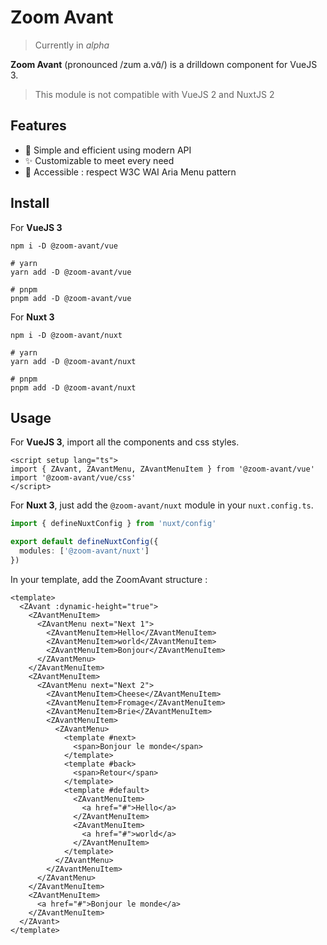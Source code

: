 # Zoom Avant

> Currently in _alpha_

**Zoom Avant** (pronounced /zum a.vɑ̃/) is a drilldown component for VueJS 3.

> This module is not compatible with VueJS 2 and NuxtJS 2

## Features

- 🚀 Simple and efficient using modern API
- ✨ Customizable to meet every need
- 🖖 Accessible : respect W3C WAI Aria Menu pattern

## Install

For **VueJS 3**

```
npm i -D @zoom-avant/vue

# yarn
yarn add -D @zoom-avant/vue

# pnpm
pnpm add -D @zoom-avant/vue
```

For **Nuxt 3**

```
npm i -D @zoom-avant/nuxt

# yarn
yarn add -D @zoom-avant/nuxt

# pnpm
pnpm add -D @zoom-avant/nuxt
```

## Usage

For **VueJS 3**, import all the components and css styles.

```vue
<script setup lang="ts">
import { ZAvant, ZAvantMenu, ZAvantMenuItem } from '@zoom-avant/vue'
import '@zoom-avant/vue/css'
</script>
```

For **Nuxt 3**, just add the `@zoom-avant/nuxt` module in your `nuxt.config.ts`.

```ts
import { defineNuxtConfig } from 'nuxt/config'

export default defineNuxtConfig({
  modules: ['@zoom-avant/nuxt']
})
```

In your template, add the ZoomAvant structure :

```vue
<template>
  <ZAvant :dynamic-height="true">
    <ZAvantMenuItem>
      <ZAvantMenu next="Next 1">
        <ZAvantMenuItem>Hello</ZAvantMenuItem>
        <ZAvantMenuItem>world</ZAvantMenuItem>
        <ZAvantMenuItem>Bonjour</ZAvantMenuItem>
      </ZAvantMenu>
    </ZAvantMenuItem>
    <ZAvantMenuItem>
      <ZAvantMenu next="Next 2">
        <ZAvantMenuItem>Cheese</ZAvantMenuItem>
        <ZAvantMenuItem>Fromage</ZAvantMenuItem>
        <ZAvantMenuItem>Brie</ZAvantMenuItem>
        <ZAvantMenuItem>
          <ZAvantMenu>
            <template #next>
              <span>Bonjour le monde</span>
            </template>
            <template #back>
              <span>Retour</span>
            </template>
            <template #default>
              <ZAvantMenuItem>
                <a href="#">Hello</a>
              </ZAvantMenuItem>
              <ZAvantMenuItem>
                <a href="#">world</a>
              </ZAvantMenuItem>
            </template>
          </ZAvantMenu>
        </ZAvantMenuItem>
      </ZAvantMenu>
    </ZAvantMenuItem>
    <ZAvantMenuItem>
      <a href="#">Bonjour le monde</a>
    </ZAvantMenuItem>
  </ZAvant>
</template>
```

<!-- For more information, consult the documentation. -->
